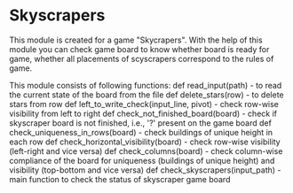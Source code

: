 # Skyscrapers

This module is created for a game "Skycrapers".
With the help of this module you can check game board to know whether board is ready for game,
whether all placements of scyscrapers correspond to the rules of game.

This module consists of following functions:
def read_input(path) - to read the current state of the board from the file
def delete_stars(row) - to delete stars from row
def left_to_write_check(input_line, pivot) - check row-wise visibility from left to right
def check_not_finished_board(board) - check if skyscraper board is not finished, i.e., '?' present on the game board
def check_uniqueness_in_rows(board) - check buildings of unique height in each row
def check_horizontal_visibility(board) - check row-wise visibility (left-right and vice versa)
def check_columns(board) -  check column-wise compliance of the board for uniqueness
(buildings of unique height) and visibility (top-bottom and vice versa)
def check_skyscrapers(input_path) - main function to check the status of skyscraper game board
